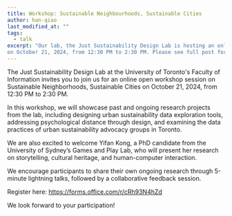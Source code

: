 ```yaml
---
title: Workshop: Sustainable Neighbourhoods, Sustainable Cities
author: han-qiao
last_modified_at: ""
tags:
  - talk
excerpt: "Our lab, the Just Sustainability Design Lab is hosting an online open workshop session on Sustainable Neighborhoods, Sustainable Cities 
on October 21, 2024, from 12:30 PM to 2:30 PM. Please see full post for details."
---
```


The Just Sustainability Design Lab at the University of Toronto's Faculty of Information 
invites you to join us for an online open workshop session on Sustainable Neighborhoods, Sustainable Cities on October 21, 2024, from 12:30 PM to 2:30 PM.

In this workshop, we will showcase past and ongoing research projects from the lab, 
including designing urban sustainability data exploration tools, addressing psychological distance through design, 
and examining the data practices of urban sustainability advocacy groups in Toronto.

We are also excited to welcome Yifan Kong, a PhD candidate from the University of Sydney’s 
Games and Play Lab, who will present her research on storytelling, cultural heritage, and human-computer interaction.

We encourage participants to share their own ongoing research through 5-minute lightning talks, followed by a collaborative feedback session.

Register here: https://forms.office.com/r/cRh93N4hZd

We look forward to your participation!
